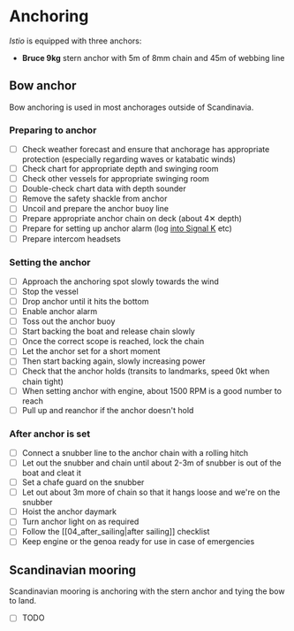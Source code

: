 # Anchoring

_Istio_ is equipped with three anchors:

* **Bruce 9kg** stern anchor with 5m of 8mm chain and 45m of webbing line

## Bow anchor

Bow anchoring is used in most anchorages outside of Scandinavia.

### Preparing to anchor

- [ ] Check weather forecast and ensure that anchorage has appropriate protection (especially regarding waves or katabatic winds)
- [ ] Check chart for appropriate depth and swinging room
- [ ] Check other vessels for appropriate swinging room
- [ ] Double-check chart data with depth sounder
- [ ] Remove the safety shackle from anchor
- [ ] Uncoil and prepare the anchor buoy line
- [ ] Prepare appropriate anchor chain on deck (about 4✕ depth)
- [ ] Prepare for setting up anchor alarm (log [into Signal K](http://192.168.1.105/@signalk/freeboard-sk/) etc)
- [ ] Prepare intercom headsets

### Setting the anchor

- [ ] Approach the anchoring spot slowly towards the wind
- [ ] Stop the vessel
- [ ] Drop anchor until it hits the bottom
- [ ] Enable anchor alarm
- [ ] Toss out the anchor buoy
- [ ] Start backing the boat and release chain slowly
- [ ] Once the correct scope is reached, lock the chain
- [ ] Let the anchor set for a short moment
- [ ] Then start backing again, slowly increasing power
- [ ] Check that the anchor holds (transits to landmarks, speed 0kt when chain tight)
- [ ] When setting anchor with engine, about 1500 RPM is a good number to reach
- [ ] Pull up and reanchor if the anchor doesn't hold

### After anchor is set

- [ ] Connect a snubber line to the anchor chain with a rolling hitch
- [ ] Let out the snubber and chain until about 2-3m of snubber is out of the boat and cleat it
- [ ] Set a chafe guard on the snubber
- [ ] Let out about 3m more of chain so that it hangs loose and we're on the snubber
- [ ] Hoist the anchor daymark
- [ ] Turn anchor light on as required
- [ ] Follow the [[04_after_sailing|after sailing]] checklist
- [ ] Keep engine or the genoa ready for use in case of emergencies

## Scandinavian mooring

Scandinavian mooring is anchoring with the stern anchor and tying the bow to land.

- [ ] TODO